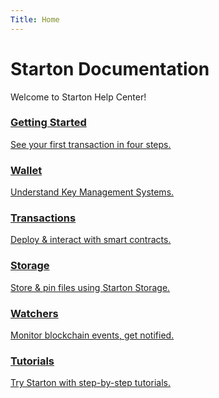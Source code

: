 ```yaml
---
Title: Home  
---
```

# Starton Documentation


Welcome to Starton Help Center!

<div class="row is-multiline">

<div class="col col--4" class="card">
<a class="button-card button-card--vertical" href="/docs/getting-started"><h3>Getting Started</h3>
<div class="button-card__inner">
<p class="link">See your first transaction in four steps. </p>
</div>
</a>
</div>

<div class="col col--4" class="card">
<a class="button-card button-card--vertical" href="/docs/Wallet/understanding-key-management-systems"><h3>Wallet</h3>
<div class="button-card__inner">
<p>Understand Key Management Systems. </p>
</div>
</a>
</div>

<div class="col col--4" class="card">
<a class="button-card button-card--vertical" href="/docs/Smart-contract/understanding-the-relayer"><h3>Transactions</h3>
<div class="button-card__inner">
<p>Deploy & interact with smart contracts.</p>
</div>
</a>
</div>

<div class="col col--4" class="card">
<a class="button-card button-card--vertical" href="/docs/ipfs/understanding-IPFS"><h3>Storage</h3>
<div class="button-card__inner">
<p>Store & pin files using Starton Storage.</p>
</div>
</a>
</div>

<div class="col col--4" class="card">
<a class="button-card button-card--vertical" href="/docs/watcher/understanding-watchers"><h3>Watchers</h3>
<div class="button-card__inner">
<p>Monitor blockchain events, get notified.</p>
</div>
</a>
</div>

<div class="col col--4" class="card">
<a class="button-card button-card--vertical" href="/docs/Tutorials/Home"><h3>Tutorials</h3>
<div class="button-card__inner">
<p>Try Starton with step-by-step tutorials.</p></div>
</a>
</div>
</div>
